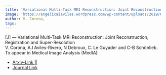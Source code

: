 ```yaml
---  
title: 'Variational Multi-Task MRI Reconstruction: Joint Reconstruction, Registration and Super-Resolution'  
image: 'https://angelicaiaviles.wordpress.com/wp-content/uploads/2019/08/teaser5.png'  
author: V. Corona,  
tags:   
---  
```

  
[J] — Variational Multi-Task MRI Reconstruction: Joint Reconstruction, Registration and Super-Resolution  
V. Corona, A.I Aviles-Rivero, N Debroux, C. Le Guyader and C-B Schönlieb. To appear in Medical Image Analysis (MedIA)
  
- [Arxiv-Link || ](https://arxiv.org/pdf/1908.05911.pdf)
- [Journal Link](https://www.sciencedirect.com/science/article/abs/pii/S1361841520303054?via%3Dihub)  
        